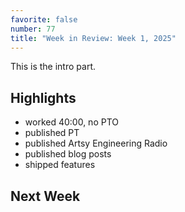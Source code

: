```yaml
---
favorite: false
number: 77
title: "Week in Review: Week 1, 2025"
---
```


This is the intro part.

## Highlights

* worked 40:00, no PTO
* published PT
* published Artsy Engineering Radio
* published blog posts
* shipped features

## Next Week

[gh-activity]: https://github.com/search?s=created&o=desc&q=author:jonallured+created:2021-02-14..2021-02-20
